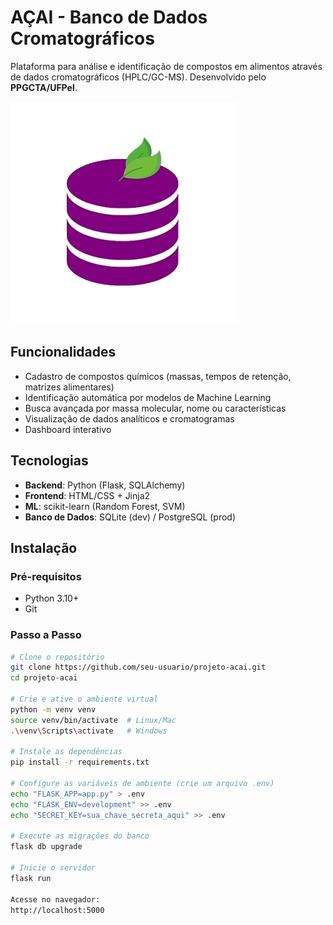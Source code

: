#  AÇAI - Banco de Dados Cromatográficos

Plataforma para análise e identificação de compostos em alimentos através de dados cromatográficos (HPLC/GC-MS). Desenvolvido pelo **PPGCTA/UFPel**.

![Logo do Projeto](static/image/logodb3.png)

## Funcionalidades
- Cadastro de compostos químicos (massas, tempos de retenção, matrizes alimentares)
- Identificação automática por modelos de Machine Learning
- Busca avançada por massa molecular, nome ou características
- Visualização de dados analíticos e cromatogramas
- Dashboard interativo

## Tecnologias
- **Backend**: Python (Flask, SQLAlchemy)
- **Frontend**: HTML/CSS + Jinja2
- **ML**: scikit-learn (Random Forest, SVM)
- **Banco de Dados**: SQLite (dev) / PostgreSQL (prod)

## Instalação

### Pré-requisitos
- Python 3.10+
- Git

### Passo a Passo
```bash
# Clone o repositório
git clone https://github.com/seu-usuario/projeto-acai.git
cd projeto-acai

# Crie e ative o ambiente virtual
python -m venv venv
source venv/bin/activate  # Linux/Mac
.\venv\Scripts\activate   # Windows

# Instale as dependências
pip install -r requirements.txt

# Configure as variáveis de ambiente (crie um arquivo .env)
echo "FLASK_APP=app.py" > .env
echo "FLASK_ENV=development" >> .env
echo "SECRET_KEY=sua_chave_secreta_aqui" >> .env

# Execute as migrações do banco
flask db upgrade

# Inicie o servidor
flask run

Acesse no navegador:
http://localhost:5000
